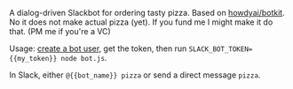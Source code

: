 A dialog-driven Slackbot for ordering tasty pizza. Based on [howdyai/botkit](https://github.com/howdyai/botkit).
No it does not make actual pizza (yet). If you fund me I might make it do that. (PM me if you're a VC) 

Usage: [create a bot user](https://api.slack.com/bot-users), get the token, then run 
`SLACK_BOT_TOKEN={{my_token}} node bot.js`.

In Slack, either `@{{bot_name}} pizza` or send a direct message `pizza`.

